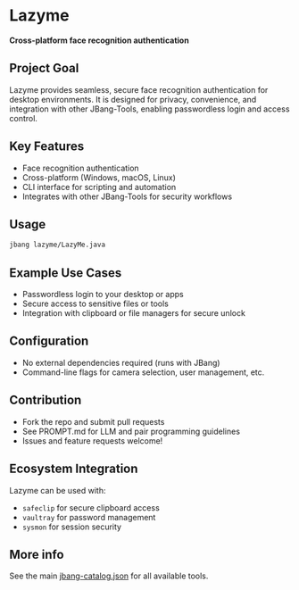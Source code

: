 # Lazyme

**Cross-platform face recognition authentication**

## Project Goal

Lazyme provides seamless, secure face recognition authentication for desktop environments. It is designed for privacy, convenience, and integration with other JBang-Tools, enabling passwordless login and access control.

## Key Features

- Face recognition authentication
- Cross-platform (Windows, macOS, Linux)
- CLI interface for scripting and automation
- Integrates with other JBang-Tools for security workflows

## Usage

```sh
jbang lazyme/LazyMe.java
```

## Example Use Cases

- Passwordless login to your desktop or apps
- Secure access to sensitive files or tools
- Integration with clipboard or file managers for secure unlock

## Configuration

- No external dependencies required (runs with JBang)
- Command-line flags for camera selection, user management, etc.

## Contribution

- Fork the repo and submit pull requests
- See PROMPT.md for LLM and pair programming guidelines
- Issues and feature requests welcome!

## Ecosystem Integration

Lazyme can be used with:
- `safeclip` for secure clipboard access
- `vaultray` for password management
- `sysmon` for session security

## More info

See the main [jbang-catalog.json](../jbang-catalog.json) for all available tools. 